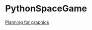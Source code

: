 # PythonSpaceGame

[Planning for graphics](https://github.com/ollikkarki/PythonSpaceGame/tree/master/Documentation/Planning/graphics.md)